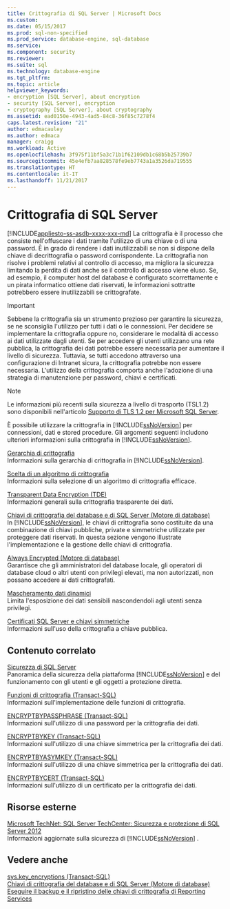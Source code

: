 ```yaml
---
title: Crittografia di SQL Server | Microsoft Docs
ms.custom: 
ms.date: 05/15/2017
ms.prod: sql-non-specified
ms.prod_service: database-engine, sql-database
ms.service: 
ms.component: security
ms.reviewer: 
ms.suite: sql
ms.technology: database-engine
ms.tgt_pltfrm: 
ms.topic: article
helpviewer_keywords:
- encryption [SQL Server], about encryption
- security [SQL Server], encryption
- cryptography [SQL Server], about cryptography
ms.assetid: ead0150e-4943-4ad5-84c8-36f85c7278f4
caps.latest.revision: "21"
author: edmacauley
ms.author: edmaca
manager: craigg
ms.workload: Active
ms.openlocfilehash: 3f975f11bf5a3c71b1f62109db1c68b5b25739b7
ms.sourcegitcommit: 45e4efb7aa828578fe9eb7743a1a3526da719555
ms.translationtype: HT
ms.contentlocale: it-IT
ms.lasthandoff: 11/21/2017
---
```

# <a name="sql-server-encryption"></a>Crittografia di SQL Server
[!INCLUDE[appliesto-ss-asdb-xxxx-xxx-md](../../../includes/appliesto-ss-asdb-xxxx-xxx-md.md)] La crittografia è il processo che consiste nell'offuscare i dati tramite l'utilizzo di una chiave o di una password. È in grado di rendere i dati inutilizzabili se non si dispone della chiave di decrittografia o password corrispondente. La crittografia non risolve i problemi relativi al controllo di accesso, ma migliora la sicurezza limitando la perdita di dati anche se il controllo di accesso viene eluso. Se, ad esempio, il computer host del database è configurato scorrettamente e un pirata informatico ottiene dati riservati, le informazioni sottratte potrebbero essere inutilizzabili se crittografate.  
  

> [!IMPORTANT]  
>  Sebbene la crittografia sia un strumento prezioso per garantire la sicurezza, se ne sconsiglia l'utilizzo per tutti i dati o le connessioni. Per decidere se implementare la crittografia oppure no, considerare le modalità di accesso ai dati utilizzate dagli utenti. Se per accedere gli utenti utilizzano una rete pubblica, la crittografia dei dati potrebbe essere necessaria per aumentare il livello di sicurezza. Tuttavia, se tutti accedono attraverso una configurazione di Intranet sicura, la crittografia potrebbe non essere necessaria. L'utilizzo della crittografia comporta anche l'adozione di una strategia di manutenzione per password, chiavi e certificati.  
  
> [!NOTE]  
>  Le informazioni più recenti sulla sicurezza a livello di trasporto (TSL1.2) sono disponibili nell'articolo [Supporto di TLS 1.2 per Microsoft SQL Server](https://support.microsoft.com/kb/3135244).  

È possibile utilizzare la crittografia in [!INCLUDE[ssNoVersion](../../../includes/ssnoversion-md.md)] per connessioni, dati e stored procedure. Gli argomenti seguenti includono ulteriori informazioni sulla crittografia in [!INCLUDE[ssNoVersion](../../../includes/ssnoversion-md.md)].  

 [Gerarchia di crittografia](../../../relational-databases/security/encryption/encryption-hierarchy.md)  
 Informazioni sulla gerarchia di crittografia in [!INCLUDE[ssNoVersion](../../../includes/ssnoversion-md.md)].  
  
 [Scelta di un algoritmo di crittografia](../../../relational-databases/security/encryption/choose-an-encryption-algorithm.md)  
 Informazioni sulla selezione di un algoritmo di crittografia efficace.  
  
 [Transparent Data Encryption &#40;TDE&#41;](../../../relational-databases/security/encryption/transparent-data-encryption.md)  
 Informazioni generali sulla crittografia trasparente dei dati.  
  
 [Chiavi di crittografia del database e di SQL Server &#40;Motore di database&#41;](../../../relational-databases/security/encryption/sql-server-and-database-encryption-keys-database-engine.md)  
 In [!INCLUDE[ssNoVersion](../../../includes/ssnoversion-md.md)], le chiavi di crittografia sono costituite da una combinazione di chiavi pubbliche, private e simmetriche utilizzate per proteggere dati riservati. In questa sezione vengono illustrate l'implementazione e la gestione delle chiavi di crittografia.  
  
 [Always Encrypted &#40;Motore di database&#41;](../../../relational-databases/security/encryption/always-encrypted-database-engine.md)  
 Garantisce che gli amministratori del database locale, gli operatori di database cloud o altri utenti con privilegi elevati, ma non autorizzati, non possano accedere ai dati crittografati.  
  
 [Mascheramento dati dinamici](../../../relational-databases/security/dynamic-data-masking.md)  
 Limita l'esposizione dei dati sensibili nascondendoli agli utenti senza privilegi.  
  
 [Certificati SQL Server e chiavi simmetriche](../../../relational-databases/security/sql-server-certificates-and-asymmetric-keys.md)  
 Informazioni sull'uso della crittografia a chiave pubblica.  
  
## <a name="related-content"></a>Contenuto correlato  
 [Sicurezza di SQL Server](../../../relational-databases/security/securing-sql-server.md)  
 Panoramica della sicurezza della piattaforma [!INCLUDE[ssNoVersion](../../../includes/ssnoversion-md.md)] e del funzionamento con gli utenti e gli oggetti a protezione diretta.  
  
 [Funzioni di crittografia &#40;Transact-SQL&#41;](../../../t-sql/functions/cryptographic-functions-transact-sql.md)  
 Informazioni sull'implementazione delle funzioni di crittografia.  
  
 [ENCRYPTBYPASSPHRASE &#40;Transact-SQL&#41;](../../../t-sql/functions/encryptbypassphrase-transact-sql.md)  
 Informazioni sull'utilizzo di una password per la crittografia dei dati.  
  
 [ENCRYPTBYKEY &#40;Transact-SQL&#41;](../../../t-sql/functions/encryptbykey-transact-sql.md)  
 Informazioni sull'utilizzo di una chiave simmetrica per la crittografia dei dati.  
  
 [ENCRYPTBYASYMKEY &#40;Transact-SQL&#41;](../../../t-sql/functions/encryptbyasymkey-transact-sql.md)  
 Informazioni sull'utilizzo di una chiave simmetrica per la crittografia dei dati.  
  
 [ENCRYPTBYCERT &#40;Transact-SQL&#41;](../../../t-sql/functions/encryptbycert-transact-sql.md)  
 Informazioni sull'utilizzo di un certificato per la crittografia dei dati.  
  
## <a name="external-resources"></a>Risorse esterne  
 [Microsoft TechNet: SQL Server TechCenter: Sicurezza e protezione di SQL Server 2012](http://download.microsoft.com/download/8/F/A/8FABACD7-803E-40FC-ADF8-355E7D218F4C/SQL_Server_2012_Security_Best_Practice_Whitepaper_Apr2012.docx)  
 Informazioni aggiornate sulla sicurezza di [!INCLUDE[ssNoVersion](../../../includes/ssnoversion-md.md)] .  
  
## <a name="see-also"></a>Vedere anche  
 [sys.key_encryptions &#40;Transact-SQL&#41;](../../../relational-databases/system-catalog-views/sys-key-encryptions-transact-sql.md)   
 [Chiavi di crittografia del database e di SQL Server &#40;Motore di database&#41;](../../../relational-databases/security/encryption/sql-server-and-database-encryption-keys-database-engine.md)   
 [Eseguire il backup e il ripristino delle chiavi di crittografia di Reporting Services](../../../reporting-services/install-windows/ssrs-encryption-keys-back-up-and-restore-encryption-keys.md)  
  
  
